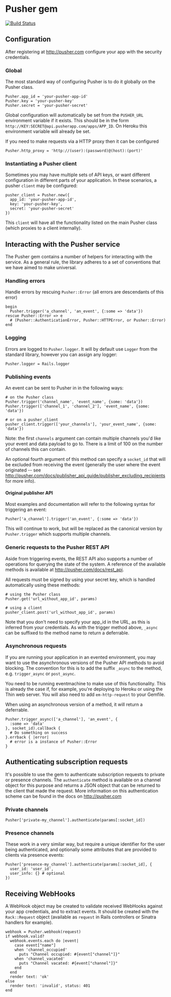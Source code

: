 Pusher gem
==========

[![Build Status](https://secure.travis-ci.org/pusher/pusher-gem.png?branch=master)](http://travis-ci.org/pusher/pusher-gem)

## Configuration

After registering at <http://pusher.com> configure your app with the security credentials.

### Global

The most standard way of configuring Pusher is to do it globally on the Pusher class. 

    Pusher.app_id = 'your-pusher-app-id'
    Pusher.key = 'your-pusher-key'
    Pusher.secret = 'your-pusher-secret'

Global configuration will automatically be set from the `PUSHER_URL` environment variable if it exists. This should be in the form  `http://KEY:SECRET@api.pusherapp.com/apps/APP_ID`. On Heroku this environment variable will already be set.

If you need to make requests via a HTTP proxy then it can be configured

    Pusher.http_proxy = 'http://(user):(password)@(host):(port)'

### Instantiating a Pusher client

Sometimes you may have multiple sets of API keys, or want different configuration in different parts of your application. In these scenarios, a pusher `client` may be configured:

    pusher_client = Pusher.new({
      app_id: 'your-pusher-app-id',
      key: 'your-pusher-key',
      secret: 'your-pusher-secret'
    })

This `client` will have all the functionality listed on the main Pusher class (which proxies to a client internally).



## Interacting with the Pusher service

The Pusher gem contains a number of helpers for interacting with the service. As a general rule, the library adheres to a set of conventions that we have aimed to make universal.

### Handling errors

Handle errors by rescuing `Pusher::Error` (all errors are descendants of this error)

    begin
      Pusher.trigger('a_channel', 'an_event', {:some => 'data'})
    rescue Pusher::Error => e
      # (Pusher::AuthenticationError, Pusher::HTTPError, or Pusher::Error)
    end

### Logging

Errors are logged to `Pusher.logger`. It will by default use `Logger` from the standard library, however you can assign any logger:

    Pusher.logger = Rails.logger

### Publishing events

An event can be sent to Pusher in in the following ways:

    # on the Pusher class
    Pusher.trigger('channel_name', 'event_name', {some: 'data'})
    Pusher.trigger(['channel_1', 'channel_2'], 'event_name', {some: 'data'})
    
    # or on a pusher_client
    pusher_client.trigger(['your_channels'], 'your_event_name', {some: 'data'})

Note: the first `channels` argument can contain multiple channels you'd like your event and data payload to go to. There is a limit of 100 on the number of channels this can contain.

An optional fourth argument of this method can specify a `socket_id` that will be excluded from receiving the event (generally the user where the event originated -- see <http://pusher.com/docs/publisher_api_guide/publisher_excluding_recipients> for more info).

#### Original publisher API

Most examples and documentation will refer to the following syntax for triggering an event:

    Pusher['a_channel'].trigger('an_event', {:some => 'data'})

This will continue to work, but will be replaced as the canonical version by `Pusher.trigger` which supports multiple channels.

### Generic requests to the Pusher REST API

Aside from triggering events, the REST API also supports a number of operations for querying the state of the system. A reference of the available methods is available at <http://pusher.com/docs/rest_api>.

All requests must be signed by using your secret key, which is handled automatically using these methods:

    # using the Pusher class
    Pusher.get('url_without_app_id', params)
    
    # using a client
    pusher_client.post('url_without_app_id', params)

Note that you don't need to specify your app_id in the URL, as this is inferred from your credentials. As with the trigger method above, `_async` can be suffixed to the method name to return a deferrable.

### Asynchronous requests

If you are running your application in an evented environment, you may want to use the asynchronous versions of the Pusher API methods to avoid blocking. The convention for this is to add the suffix `_async` to the method, e.g. `trigger_async` or `post_async`.

You need to be running eventmachine to make use of this functionality. This is already the case if, for example, you're deploying to Heroku or using the Thin web server. You will also need to add `em-http-request` to your Gemfile.

When using an asynchronous version of a method, it will return a deferrable.

    Pusher.trigger_async(['a_channel'], 'an_event', {
      :some => 'data'
    }, socket_id).callback {
      # Do something on success
    }.errback { |error|
      # error is a instance of Pusher::Error
    }



## Authenticating subscription requests

It's possible to use the gem to authenticate subscription requests to private or presence channels. The `authenticate` method is available on a channel object for this purpose and returns a JSON object that can be returned to the client that made the request. More information on this authentication scheme can be found in the docs on <http://pusher.com>

### Private channels

    Pusher['private-my_channel'].authenticate(params[:socket_id])

### Presence channels

These work in a very similar way, but require a unique identifier for the user being authenticated, and optionally some attributes that are provided to clients via presence events:

    Pusher['presence-my_channel'].authenticate(params[:socket_id], {
      user_id: 'user_id',
      user_info: {} # optional
    })



## Receiving WebHooks

A WebHook object may be created to validate received WebHooks against your app credentials, and to extract events. It should be created with the `Rack::Request` object (available as `request` in Rails controllers or Sinatra handlers for example).

    webhook = Pusher.webhook(request)
    if webhook.valid?
      webhook.events.each do |event|
        case event["name"]
        when 'channel_occupied'
          puts "Channel occupied: #{event["channel"]}"
        when 'channel_vacated'
          puts "Channel vacated: #{event["channel"]}"
        end
      end
      render text: 'ok'
    else
      render text: 'invalid', status: 401
    end
